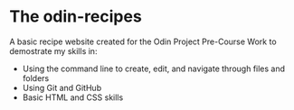 # The odin-recipes 

A basic recipe website created for the Odin Project Pre-Course Work to demostrate my skills in:
* Using the command line to create, edit, and navigate through files and folders
* Using Git and GitHub
* Basic HTML and CSS skills